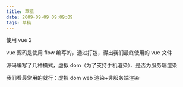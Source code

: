 ```yaml
---
title: 草稿
date: 2009-09-09 09:09:09
tags: 草稿
---
```


使用 vue 2

vue 源码是使用 flow 编写的，通过打包，得出我们最终使用的 vue 文件

源码编写了几种模式，虚拟 dom（为了支持手机渲染）、是否为服务端渲染

我们看最常用的就行：虚拟 dom web 渲染+非服务端渲染
